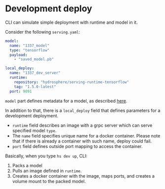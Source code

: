 # Development deploy

CLI can simulate simple deployment with runtime and model in it.

Consider the following `serving.yaml`:
```yaml
model:
  name: "1337_model"
  type: "tensorflow"
  payload:
    - "saved_model.pb"

local_deploy:
  name: "1337_dev_server"
  runtime:
    repository: "hydrosphere/serving-runtime-tensorflow"
    tag: "1.5.0-latest"
  port: 9091
```
`model` part defines metadata for a model, as described [here](/docs/folder_structure.md).

In addition to that, there is a `local_deploy` field that defines parameters for a development deployment. 
- `runtime` field describes an image with a grpc server which can serve specified model `type`.
- The `name` field specifies unique name for a docker container. Please note that if there is already a container with such name, deploy could fail. 
- `port` field defines outside port mapping to access the container.

Basically, when you type `hs dev up`, CLI:
1. Packs a model
2. Pulls an image defined in `runtime`.
3. Creates a docker container with the image, maps ports, and creates a volume mount to the packed model.